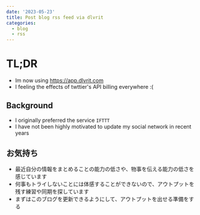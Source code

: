 ```yaml
---
date: '2023-05-23'
title: Post blog rss feed via dlvrit
categories:
  - blog
  - rss
---
```


# TL;DR

- Im now using <https://app.dlvrit.com>
- I feeling the effects of twttier's API billing everywhere :(

## Background

- I originally preferred the service `IFTTT`
- I have not been highly motivated to update my social network in recent years

## お気持ち

- 最近自分の情報をまとめることの能力の低さや、物事を伝える能力の低さを感じています
- 何事もトライしないことには体感することができないので、アウトプットを残す練習や同期を探しています
- まずはこのブログを更新できるようにして、アウトプットを出せる準備をする
